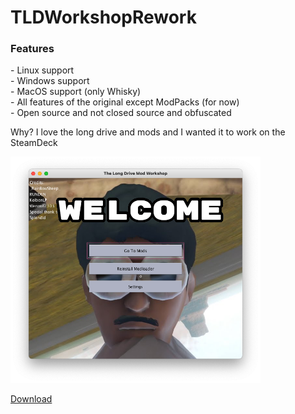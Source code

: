 # TLDWorkshopRework

<h3>Features</h3>
- Linux support
<br>
- Windows support
<br>
- MacOS support (only Whisky)
<br>
- All features of the original except ModPacks (for now)
<br>
- Open source and not closed source and obfuscated
<br>

Why? I love the long drive and mods and I wanted it to work on the SteamDeck

<img src="preview.png" width="400">

<a href="https://github.com/werwolf2303/TLDWorkshopRework/releases/latest/download/TLDWorkshopRework.jar">Download